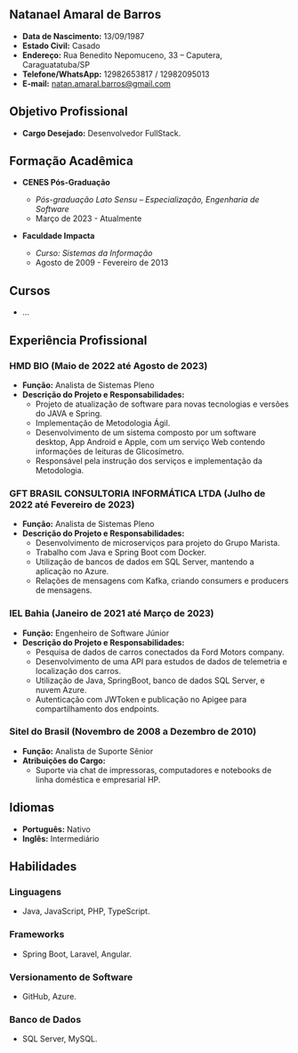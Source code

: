 ## Natanael Amaral de Barros

- **Data de Nascimento:** 13/09/1987 
- **Estado Civil:** Casado
- **Endereço:** Rua Benedito Nepomuceno, 33 – Caputera, Caraguatatuba/SP
- **Telefone/WhatsApp:** 12982653817 / 12982095013
- **E-mail:** natan.amaral.barros@gmail.com

## Objetivo Profissional

- **Cargo Desejado:** Desenvolvedor FullStack.

## Formação Acadêmica

- **CENES Pós-Graduação**
  - *Pós-graduação Lato Sensu – Especialização, Engenharia de Software*
  - Março de 2023 - Atualmente

- **Faculdade Impacta**
  - *Curso: Sistemas da Informação*
  - Agosto de 2009 - Fevereiro de 2013

## Cursos

- ...

## Experiência Profissional

### HMD BIO (Maio de 2022 até Agosto de 2023)

- **Função:** Analista de Sistemas Pleno
- **Descrição do Projeto e Responsabilidades:**
  - Projeto de atualização de software para novas tecnologias e versões do JAVA e Spring.
  - Implementação de Metodologia Ágil.
  - Desenvolvimento de um sistema composto por um software desktop, App Android e Apple, com um serviço Web contendo informações de leituras de Glicosímetro.
  - Responsável pela instrução dos serviços e implementação da Metodologia.

### GFT BRASIL CONSULTORIA INFORMÁTICA LTDA (Julho de 2022 até Fevereiro de 2023)

- **Função:** Analista de Sistemas Pleno
- **Descrição do Projeto e Responsabilidades:**
  - Desenvolvimento de microserviços para projeto do Grupo Marista.
  - Trabalho com Java e Spring Boot com Docker.
  - Utilização de bancos de dados em SQL Server, mantendo a aplicação no Azure.
  - Relações de mensagens com Kafka, criando consumers e producers de mensagens.

### IEL Bahia (Janeiro de 2021 até Março de 2023)

- **Função:** Engenheiro de Software Júnior
- **Descrição do Projeto e Responsabilidades:**
  - Pesquisa de dados de carros conectados da Ford Motors company.
  - Desenvolvimento de uma API para estudos de dados de telemetria e localização dos carros.
  - Utilização de Java, SpringBoot, banco de dados SQL Server, e nuvem Azure.
  - Autenticação com JWToken e publicação no Apigee para compartilhamento dos endpoints.

### Sitel do Brasil (Novembro de 2008 a Dezembro de 2010)

- **Função:** Analista de Suporte Sênior
- **Atribuições do Cargo:**
  - Suporte via chat de impressoras, computadores e notebooks de linha doméstica e empresarial HP.

## Idiomas

- **Português:** Nativo
- **Inglês:** Intermediário

## Habilidades

### Linguagens

- Java, JavaScript, PHP, TypeScript.

### Frameworks

- Spring Boot, Laravel, Angular.

### Versionamento de Software

- GitHub, Azure.

### Banco de Dados

- SQL Server, MySQL.

